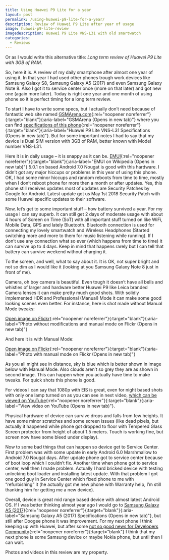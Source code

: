 ```yaml
---
title: Using Huawei P9 Lite for a year
layout: post
permalink: /using-huawei-p9-lite-for-a-year/
description: Review of Huawei P9 Lite after year of usage
image: huawei-p9-lite-review
imagedescription: Huawei P9 Lite VNS-L31 with old smartwatch
categories:
  - Reviews
---
```

Or as I would write this alternative title: *Long term review of Huawei P9 Lite with 3GB of RAM*.

So, here it is. A review of my daily smartphone after almost one year of using it. In that year I had used other phones trough work devices like Samsung Galaxy S8, Samsung Galaxy A5 (2017) and even Samsung Galaxy Note 8. Also I got it to service center once (more on that later) and got new one (again more later). Today is right one year and one month of using phone so it is perfect timing for a long term review.

To start I have to write some specs, but I actually don’t need because of fantastic web site named [GSMArena.com](https://www.gsmarena.com/){:rel="noopener noreferrer"}{:target="blank"}{:aria-label="GSMArena (Opens in new tab)"} where you can find [specifications of this phone](https://www.gsmarena.com/huawei_p9_lite-7983.php#vns-l31){:rel="noopener noreferrer"}{:target="blank"}{:aria-label="Huawei P9 Lite VNS-L31 Specifications (Opens in new tab)"}. But for some important notes I had to say that my device is Dual SIM version with 3GB of RAM, better known with Model number VNS-L31.

Here it is in daily usage – it is snappy as it can be. [EMUI](https://en.wikipedia.org/wiki/Huawei_EMUI){:rel="noopener noreferrer"}{:target="blank"}{:aria-label="EMUI on Wikipedia (Opens in new tab)"} 5.0.1 on based Android 7.0 Nougat is good with this hardware. I didn’t got any major hiccups or problems in this year of using this phone. OK, I had some minor hiccups and random reboots from time to time, mostly when I don’t reboot phone for more then a month or after updates. Yes, this phone still receives updates most of updates are Security Patches by Google for Android. Latest update got us May 1st 2018 Security Patch with some Huawei specific updates to their software.

Now, let’s get to some important stuff – how battery survived a year. For my usage I can say superb. It can still get 2 days of moderate usage with about 4 hours of Screen on Time (SoT) with all important stuff turned on like WiFi, Mobile Data, GPS and lately Bluetooth. Bluetooth connection is used for connecting my lovely smartwatch and Wireless Headphones (Started switching more and more to them for music listening while running). If I don’t use any connection what so ever (which happens from time to time) it can survive up to 4 days. Keep in mind that happens rarely but I can tell that battery can survive weekend without charging it.

To the screen, and well, what to say about it. It is OK, not super bright and not so dim as I would like it (looking at you Samsung Galaxy Note 8 just in front of me).

Camera, oh boy camera is beautiful. Even tough it doesn’t have all bells and whistles of larger and hardware better Huawei P9 like Leica branded Camera lenses it can make pretty much good shots. With solidly implemented HDR and Professional (Manual) Mode it can make some good looking scenes even better. For instance, here is shot made without Manual Mode tweaks:

[Open image on Flickr](https://flic.kr/p/Ks7axd){:rel="noopener noreferrer"}{:target="blank"}{:aria-label="Photo without modifications and manual mode on Flickr (Opens in new tab)"}

And here it is with Manual Mode:

[Open image on Flickr](https://flic.kr/p/Ks7aVN){:rel="noopener noreferrer"}{:target="blank"}{:aria-label="Photo with manual mode on Flickr (Opens in new tab)"}

As you all might see in distance, sky is blue which is better shown in image below with Manual Mode. Also clouds aren’t so grey they are as shown in second image. This can happen when you actually have time to make tweaks. For quick shots this phone is good.

For videos I can say that 1080p with EIS is great, even for night based shots with only one lamp turned on as you can see in next video, [which can be viewed on YouTube](https://www.youtube.com/watch?v=i9FT6WJ7WIo){:rel="noopener noreferrer"}{:target="blank"}{:aria-label="View video on YouTube (Opens in new tab)"}.

Physical hardware of device can survive drops and falls from few heights. It have some minor scratches and some screen issues (like dead pixels, but actually it happened while phone got dropped to floor with Tempered Glass Screen protector from height of about 1.5 meters. Touch is working fine, but screen now have some bleed under display).

Now to some bad things that can happen so device get to Service Center. First problem was with some update in early Android 6.0 Marshmallow to Android 7.0 Nougat days. After update phone got to service center because of boot loop which I couldn’t fix. Another time when phone got to service center, well then I made problem. Actually I hard bricked device with testing unlocking boot loader and installing latest update. With that problem I got one good guy in Service Center which fixed phone to me with “refurbishing” it (he actually got me new phone with Warranty help, I’m still thanking him for getting me a new device).

Overall, device is great mid range based device with almost latest Android OS. If I was better thinking almost year ago I would go to [Samsung Galaxy A5 (2017)](https://www.gsmarena.com/samsung_galaxy_a5_(2017)-8494.php){:rel="noopener noreferrer"}{:target="blank"}{:aria-label="Samsung Galaxy A5 (2017) Specifications (Opens in new tab)"}, but still after Doogee phone it was improvement. For my next phone I think keeping up with Huawei, but after some [not so good news for Developers Community](https://www.androidpolice.com/2018/05/24/huawei-halts-bootloader-unlock-program-indefinitely/){:rel="noopener noreferrer"}{:target="blank"} I think that my next phone is some Samsung device or maybe Nokia phone, but until then I can wait.

Photos and videos in this review are my property.
